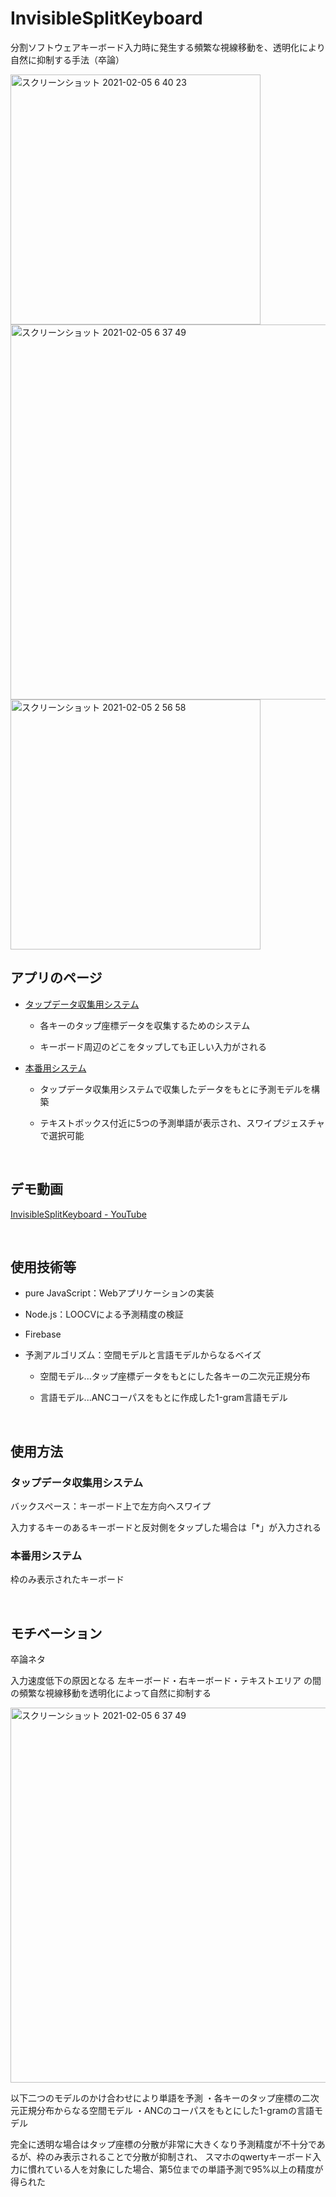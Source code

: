 # InvisibleSplitKeyboard

分割ソフトウェアキーボード入力時に発生する頻繁な視線移動を、透明化により自然に抑制する手法（卒論）

<img width="400px" alt="スクリーンショット 2021-02-05 6 40 23" src="https://user-images.githubusercontent.com/20572112/106958737-196bcc00-677d-11eb-8470-219f0da96b5b.png">

<img width="600px" alt="スクリーンショット 2021-02-05 6 37 49" src="https://user-images.githubusercontent.com/20572112/106958496-c98d0500-677c-11eb-870c-796d6a7ce291.png">

<img width="400px" alt="スクリーンショット 2021-02-05 2 56 58" src="https://user-images.githubusercontent.com/20572112/106957813-d8bf8300-677b-11eb-96d8-56ce86cdce87.jpg">

<br/>

## アプリのページ

- [タップデータ収集用システム](https://kame-v-d.github.io/InvisibleSplitKeyboard/collectKeyboard)

  - 各キーのタップ座標データを収集するためのシステム

  - キーボード周辺のどこをタップしても正しい入力がされる

- [本番用システム](https://kame-v-d.github.io/InvisibleSplitKeyboard/nextAwesome)

  - タップデータ収集用システムで収集したデータをもとに予測モデルを構築

  - テキストボックス付近に5つの予測単語が表示され、スワイプジェスチャで選択可能

<br/>

## デモ動画

[InvisibleSplitKeyboard - YouTube](https://youtu.be/UDp-I4-Mcms) 

<br/>

## 使用技術等

- pure JavaScript：Webアプリケーションの実装

- Node.js：LOOCVによる予測精度の検証

- Firebase

- 予測アルゴリズム：空間モデルと言語モデルからなるベイズ

  - 空間モデル...タップ座標データをもとにした各キーの二次元正規分布
  
  - 言語モデル...ANCコーパスをもとに作成した1-gram言語モデル

<br/>

## 使用方法

### タップデータ収集用システム

バックスペース：キーボード上で左方向へスワイプ

入力するキーのあるキーボードと反対側をタップした場合は「*」が入力される

### 本番用システム

枠のみ表示されたキーボード

<br/>

## モチベーション

卒論ネタ

入力速度低下の原因となる
左キーボード・右キーボード・テキストエリア
の間の頻繁な視線移動を透明化によって自然に抑制する

<img width="600px" alt="スクリーンショット 2021-02-05 6 37 49" src="https://user-images.githubusercontent.com/20572112/106958496-c98d0500-677c-11eb-870c-796d6a7ce291.png">

以下二つのモデルのかけ合わせにより単語を予測
・各キーのタップ座標の二次元正規分布からなる空間モデル
・ANCのコーパスをもとにした1-gramの言語モデル

完全に透明な場合はタップ座標の分散が非常に大きくなり予測精度が不十分であるが、枠のみ表示されることで分散が抑制され、
スマホのqwertyキーボード入力に慣れている人を対象にした場合、第5位までの単語予測で95%以上の精度が得られた
